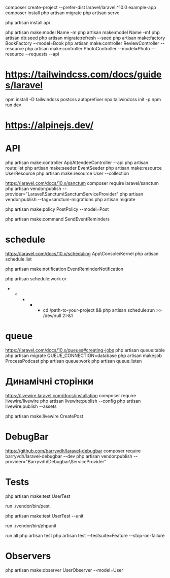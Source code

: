 composer create-project --prefer-dist laravel/laravel:^10.0 example-app
composer install
php artisan migrate
php artisan serve

php artisan install:api

php artisan make:model Name -m
php artisan make:model Name -mf
php artisan db:seed
php artisan migrate:refresh --seed
php artisan make:factory BookFactory --model=Book
php artisan make:controller ReviewController  --resource
php artisan make:controller PhotoController --model=Photo --resource --requests --api
# https://tailwindcss.com/docs/guides/laravel
npm install -D tailwindcss postcss autoprefixer
npx tailwindcss init -p
npm run dev
# https://alpinejs.dev/

# API
php artisan make:controller Api/AttendeeController --api
php artisan route:list
php artisan make:seeder EventSeeder
php artisan make:resource UserResource
php artisan make:resource User --collection

https://laravel.com/docs/10.x/sanctum
composer require laravel/sanctum
php artisan vendor:publish --provider="Laravel\Sanctum\SanctumServiceProvider"
php artisan vendor:publish --tag=sanctum-migrations
php artisan migrate

php artisan make:policy PostPolicy --model=Post


php artisan make:command SendEventReminders

# schedule
https://laravel.com/docs/10.x/scheduling
App\Console\Kernel
php artisan schedule:list

php artisan make:notification EventReminderNotification

php artisan schedule:work
or
* * * * * cd /path-to-your-project && php artisan schedule:run >> /dev/null 2>&1

# queue
https://laravel.com/docs/10.x/queues#creating-jobs
php artisan queue:table
php artisan migrate
QUEUE_CONNECTION=database
php artisan make:job ProcessPodcast
php artisan queue:work
php artisan queue:listen

# Динамічні сторінки
https://livewire.laravel.com/docs/installation
composer require livewire/livewire
php artisan livewire:publish --config
php artisan livewire:publish --assets

php artisan make:livewire CreatePost

# DebugBar
https://github.com/barryvdh/laravel-debugbar
composer require barryvdh/laravel-debugbar --dev
php artisan vendor:publish --provider="Barryvdh\Debugbar\ServiceProvider"

# Tests
php artisan make:test UserTest

run
./vendor/bin/pest

php artisan make:test UserTest --unit

run
./vendor/bin/phpunit

run all
php artisan test
php artisan test --testsuite=Feature --stop-on-failure

# Observers
php artisan make:observer UserObserver --model=User
